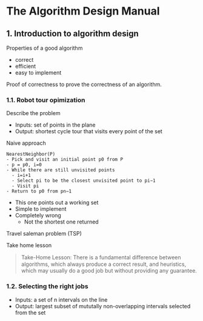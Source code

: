 # The Algorithm Design Manual

## 1. Introduction to algorithm design
Properties of a good algorithm
- correct
- efficient
- easy to implement

Proof of correctness to prove the correctness of an algorithm.

### 1.1. Robot tour opimization
Describe the problem
- Inputs: set of points in the plane
- Output: shortest cycle tour that visits every point of the set

Naive approach

```pseudo
NearestNeighbor(P)
- Pick and visit an initial point p0 from P
- p = p0, i=0
- While there are still unvisited points
  - i=i+1
  - Select pi to be the closest unvisited point to pi−1
  - Visit pi
- Return to p0 from pn−1
```

- This one points out a working set
- Simple to implement
- Completely wrong
    - Not the shortest one returned

Travel saleman problem (TSP)

Take home lesson

> Take-Home Lesson: There is a fundamental diﬀerence between algorithms, which always produce a correct result, and heuristics, which may usually do a good job but without providing any guarantee.

### 1.2. Selecting the right jobs
- Inputs: a set of n intervals on the line
- Output: largest subset of mututally non-overlapping intervals selected from the set
